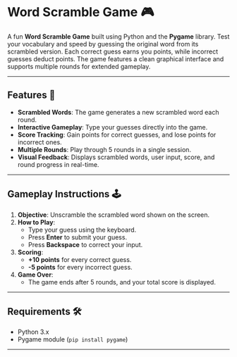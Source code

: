 # Word Scramble Game 🎮

A fun **Word Scramble Game** built using Python and the **Pygame** library. Test your vocabulary and speed by guessing the original word from its scrambled version. Each correct guess earns you points, while incorrect guesses deduct points. The game features a clean graphical interface and supports multiple rounds for extended gameplay.

---

## Features 🚀

- **Scrambled Words**: The game generates a new scrambled word each round.
- **Interactive Gameplay**: Type your guesses directly into the game.
- **Score Tracking**: Gain points for correct guesses, and lose points for incorrect ones.
- **Multiple Rounds**: Play through 5 rounds in a single session.
- **Visual Feedback**: Displays scrambled words, user input, score, and round progress in real-time.

---

## Gameplay Instructions 🕹️

1. **Objective**: Unscramble the scrambled word shown on the screen.
2. **How to Play**:
   - Type your guess using the keyboard.
   - Press **Enter** to submit your guess.
   - Press **Backspace** to correct your input.
3. **Scoring**:
   - **+10 points** for every correct guess.
   - **-5 points** for every incorrect guess.
4. **Game Over**:
   - The game ends after 5 rounds, and your total score is displayed.

---

## Requirements 🛠️

- Python 3.x
- Pygame module (`pip install pygame`)

---
